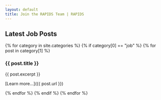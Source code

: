 ```yaml
---
layout: default
title: Join the RAPIDS Team | RAPIDS
---
```


## Latest Job Posts

{% for category in site.categories %}
{% if category[0] == "job" %}
{% for post in category[1] %}
### {{ post.title }}
{{ post.excerpt }}

[Learn more...]({{ post.url }})

{% endfor %}
{% endif %}
{% endfor %}
